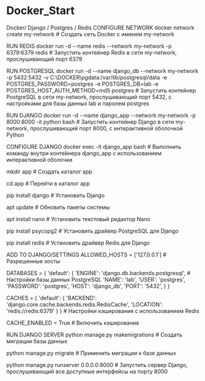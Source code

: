 # Docker_Start
Docker/ Django / Postgres / Redis
CONFIGURE NETWORK
docker network create my-network  # Создать сеть Docker с именем my-network

RUN REDIS
docker run -d --name redis --network my-network -p 6379:6379 redis  # Запустить контейнер Redis в сети my-network, прослушивающий порт 6379

RUN POSTGRESQL
docker run -d --name django_db --network my-network -p 5432:5432 -v C:\DOCKER\pgdata:/var/lib/postgresql/data -e POSTGRES_PASSWORD=postgres -e POSTGRES_DB=lab -e POSTGRES_HOST_AUTH_METHOD=md5 postgres  # Запустить контейнер PostgreSQL в сети my-network, прослушивающий порт 5432, с настройками для базы данных lab и паролем postgres

RUN DJANGO
docker run -d --name django_app --network my-network -p 8000:8000 -it python bash  # Запустить контейнер Django в сети my-network, прослушивающий порт 8000, с интерактивной оболочкой Python

CONFIGURE DJANGO
docker exec -it django_app bash  # Выполнить команду внутри контейнера django_app с использованием интерактивной оболочки

mkdir app  # Создать каталог app

cd app  # Перейти в каталог app

pip install django  # Установить Django

apt update  # Обновить пакеты системы

apt install nano  # Установить текстовый редактор Nano

pip install psycopg2  # Установить драйвер PostgreSQL для Django

pip install redis  # Установить драйвер Redis для Django

ADD TO DJANGO/SETTINGS
ALLOWED_HOSTS = ['127.0.0.1']  # Разрешенные хосты

DATABASES = { 'default': { 'ENGINE': 'django.db.backends.postgresql',  # Настройки базы данных PostgreSQL
'NAME': 'lab', 'USER': 'postgres', 'PASSWORD': 'postgres', 'HOST': 'django_db', 'PORT': '5432', } }

CACHES = { 'default': { 'BACKEND': 'django.core.cache.backends.redis.RedisCache', 'LOCATION': 'redis://redis:6379' } }  # Настройки кэширования с использованием Redis

CACHE_ENABLED = True  # Включить кэширование

RUN DJANGO SERVER
python manage.py makemigrations  # Создать миграции базы данных

python manage.py migrate  # Применить миграции к базе данных

python manage.py runserver 0.0.0.0:8000  # Запустить сервер Django, прослушивающий все доступные интерфейсы на порту 8000
